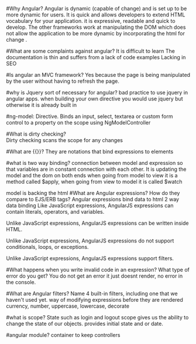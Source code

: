 #Why Angular?
Angular is dynamic (capable of change) and is set up to be more dynamic for users.  It is quick and allows developers to extend HTML vocabulary for your application. it is expressive, readable and quick to develop. The other frameworks work at manipulating the DOM which does not allow the application to be more dynamic by incorporating the html for change .

#What are some complaints against angular?
It is difficult to learn
The documentation is thin and suffers from a lack of  code examples
Lacking in SEO

#Is angular an MVC framework?
Yes because the page is being manipulated by the user without having to refresh the page.

#why is Jquery sort of necessary for angular?
bad practice to use jquery in angular apps. when building your own directive you would use jquery but otherwise it is already built in


#ng-model:
Directive. Binds an input, select, textarea or custom form control to a property on the scope using NgModelController

#What is dirty checking?  
Dirty checking scans the scope for any changes

#What are {{}}?
They are notations that bind expressions to elements

#what is two way binding?
connection between model and expression so that variables are in constant connection with each other.
It is updating the model and the dom on both ends
when going from model to view it is a method called $apply, when going from view to model
it is called $watch

model is backing the html
#What are Angular expressions? How do they compare to EJS/ERB tags?
Angular expressions bind data to html
2 way data binding
Like JavaScript expressions, AngularJS expressions can contain literals, operators, and variables.

Unlike JavaScript expressions, AngularJS expressions can be written inside HTML.

Unlike JavaScript expressions, AngularJS expressions do not support conditionals, loops, or exceptions.

Unlike JavaScript expressions, AngularJS expressions support filters.

#What happens when you write invalid code in an expression? What type of error do you get?
You do not get an error it just doesnt render, no error in the console.

#What are Angular filters? Name 4 built-in filters, including one that we haven't used yet.
way of modifying expressions before they are rendered
currency, number, uppercase, lowercase, decorate

#what is scope?
State such as login and logout scope gives us the ability to change the state of our objects. provides initial state and or date.

#angular module?
container to keep controllers
